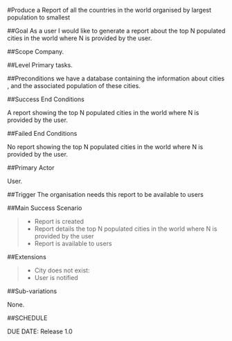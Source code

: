 #Produce a Report of all the countries in the world organised by largest population to smallest

##Goal
As a user I would like to generate a report about the top N populated cities in the world where N is provided by the user.

##Scope
Company.

##Level
Primary tasks.

##Preconditions
we have a database containing the information about cities , and the associated population of these cities.


##Success End Conditions

A report showing the top N populated cities in the world where N is provided by the user.

##Failed End Conditions

No report showing the top N populated cities in the world where N is provided by the user.

##Primary Actor

User.

##Trigger
The organisation needs this report to be available to users

##Main Success Scenario

>- Report is created
>- Report details the top N populated cities in the world where N is provided by the user
>- Report is available to users

##Extensions

>- City does not exist:
>- User is notified

##Sub-variations

None.

##SCHEDULE

DUE DATE: Release 1.0
